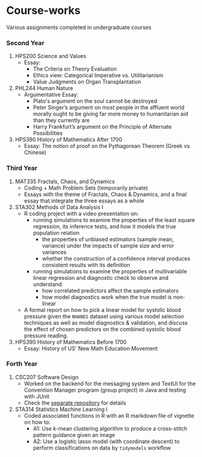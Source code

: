 # Course-works
Various assignments completed in undergraduate courses

### Second Year
  1. HPS200 Science and Values
     - Essay: 
       - The Criteria on Theory Evaluation
       - Ethics view: Categorical Imperative vs. Utilitarianism
       - Value Judgments on Organ Transplantation
  2. PHL244 Human Nature
     - Argumentative Essay:
       - Plato's argument on the soul cannot be destroyed
       - Peter Singer’s argument on most people in the affluent world morally 
         ought to be giving far more money to humanitarian aid than they currently are
       - Harry Frankfurt’s argument on the Principle of Alternate Possibilities
  3. HPS390 History of Mathematics After 1700
      - Essay: The notion of proof on the Pythagorean Theorem (Greek vs Chinese)

### Third Year
  1. MAT335 Fractals, Chaos, and Dynamics
      - Coding + Math Problem Sets (temporarily private)
      - Essays with the theme of Fractals, Chaos & Dynamics, and a final essay 
        that integrate the three essays as a whole
  2. STA302 Methods of Data Analysis I
      - R coding project with a video presentation on:
         - running simulations to examine the properties of the least square 
           regression, its inference tests, and how it models the true population 
           relation
            - the properties of unbiased estimators (sample mean, variance)
           under the impacts of sample size and error variances
            - whether the construction of a confidence interval produces consistent 
              results with its definition
         - running simulations to examine the properties of multivariable linear 
           regression and diagnostic check to observe and understand:
            - how correlated predictors affect the sample estimators
            - how model diagnostics work when the true model is non-linear
      - A formal report on how to pick a linear model for systolic blood pressure 
        given the `NHANES` dataset using various model selection techniques as well as 
        model diagnostics & validation, and discuss the effect of chosen predictors 
        on the combined systolic blood pressure reading.
  3. HPS390 History of Mathematics Before 1700
      - Essay: History of US' New Math Education Movement
    
### Forth Year
  1. CSC207 Software Design
      - Worked on the backend for the messaging system and TextUI for the Convention 
        Manager program (group project) in Java and testing with JUnit 
      - Check the [separate repository](https://github.com/qrn99/CSC207H1-ConventionManager.git) for details
  2. STA314 Statistics Machine Learning I
      - Coded associated functions in R with an R markdown file of vignette on how to:
        -  A1: Use k-mean clustering algorithm to produce a cross-stitch pattern 
           guidance given an image
        -  A2: Use a logistic lasso model (with coordinate descent) to perform 
           classifications on data by `tidymodels` workflow 